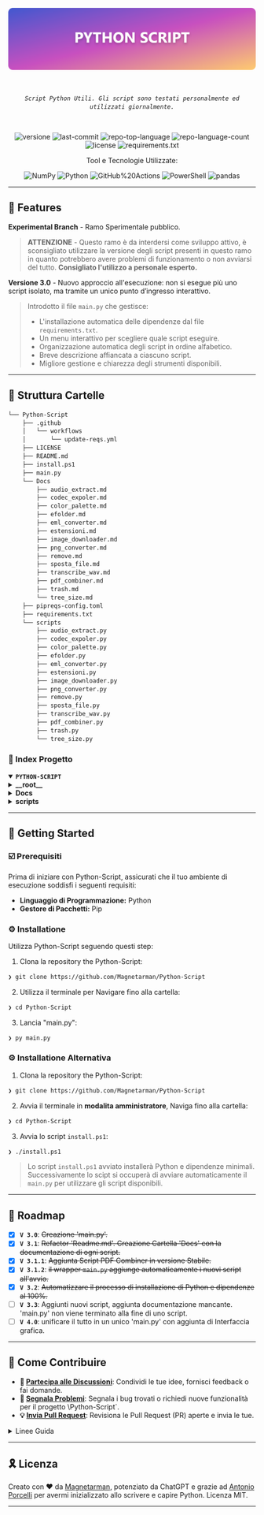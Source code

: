 <p align="center">
	<img src="https://raw.githubusercontent.com/Magnetarman/Python-Script/refs/heads/main/Banner.png" alt="python-script-banner" width="800">
</p>
<br>
<p align="center">
	<em><code>Script Python Utili. Gli script sono testati personalmente ed utilizzati giornalmente.</code></em>
</p>
<br>
<p align="center">
	<img src="https://img.shields.io/badge/version-3.3-red.svg" alt="versione">
	<img src="https://img.shields.io/github/last-commit/Magnetarman/Python-Script?style=flat&logo=git&logoColor=white&color=0080ff" alt="last-commit">
	<img src="https://img.shields.io/github/languages/top/Magnetarman/Python-Script?style=flat&color=0080ff" alt="repo-top-language">
	<img src="https://img.shields.io/github/languages/count/Magnetarman/Python-Script?style=flat&color=0080ff" alt="repo-language-count">
	<img src="https://img.shields.io/github/license/Magnetarman/Python-Script?style=flat&logo=opensourceinitiative&logoColor=white&color=0080ff" alt="license">
  <img src="https://github.com/Magnetarman/Python-Script/actions/workflows/update-reqs.yml/badge.svg" alt="requirements.txt">
</p>
<p align="center">Tool e Tecnologie Utilizzate:</p>
<p align="center">
	<img src="https://img.shields.io/badge/NumPy-013243.svg?style=flat&logo=NumPy&logoColor=white" alt="NumPy">
	<img src="https://img.shields.io/badge/Python-3776AB.svg?style=flat&logo=Python&logoColor=white" alt="Python">
	<img src="https://img.shields.io/badge/GitHub%20Actions-2088FF.svg?style=flat&logo=GitHub-Actions&logoColor=white" alt="GitHub%20Actions">
	<img src="https://img.shields.io/badge/PowerShell-5391FE.svg?style=flat&logo=PowerShell&logoColor=white" alt="PowerShell">
	<img src="https://img.shields.io/badge/pandas-150458.svg?style=flat&logo=pandas&logoColor=white" alt="pandas">
</p>
<hr>

## 👾 Features

**Experimental Branch** - Ramo Sperimentale pubblico.

> **ATTENZIONE** - Questo ramo è da interdersi come sviluppo attivo, è sconsigliato utilizzare la versione degli script presenti in questo ramo in quanto potrebbero avere problemi di funzionamento o non avviarsi del tutto. **Consigliato l'utilizzo a personale esperto.**

**Versione 3.0** - Nuovo approccio all'esecuzione: non si esegue più uno script isolato, ma tramite un unico punto d’ingresso interattivo.

> Introdotto il file `main.py` che gestisce:
>
> - L'installazione automatica delle dipendenze dal file `requirements.txt`.
> - Un menu interattivo per scegliere quale script eseguire.
> - Organizzazione automatica degli script in ordine alfabetico.
> - Breve descrizione affiancata a ciascuno script.
> - Migliore gestione e chiarezza degli strumenti disponibili.

---

## 📁 Struttura Cartelle

```sh
└── Python-Script
    ├── .github
    │   └── workflows
    │       └── update-reqs.yml
    ├── LICENSE
    ├── README.md
    ├── install.ps1
    ├── main.py
    └── Docs
        ├── audio_extract.md
        ├── codec_expoler.md
        ├── color_palette.md
        ├── efolder.md
        ├── eml_converter.md
        ├── estensioni.md
        ├── image_downloader.md
        ├── png_converter.md
        ├── remove.md
        ├── sposta_file.md
        ├── transcribe_wav.md
        ├── pdf_combiner.md
        ├── trash.md
        └── tree_size.md
    ├── pipreqs-config.toml
    ├── requirements.txt
    └── scripts
        ├── audio_extract.py
        ├── codec_expoler.py
        ├── color_palette.py
        ├── efolder.py
        ├── eml_converter.py
        ├── estensioni.py
        ├── image_downloader.py
        ├── png_converter.py
        ├── remove.py
        ├── sposta_file.py
        ├── transcribe_wav.py
        ├── pdf_combiner.py
        ├── trash.py
        └── tree_size.py
```

### 📂 Index Progetto

<details open>
	<summary><b><code>PYTHON-SCRIPT</code></b></summary>
	<details>
		<summary><b>__root__</b></summary>
		<blockquote>
			<table>
				<tr>
					<td><b><a href='https://github.com/Magnetarman/Python-Script/blob/master/install.ps1'>install.ps1</a></b></td>
					<td><code>❯ Installa Python 3.10 e lancia lo script generale "main.py"</code></td>
				</tr>
				<tr>
					<td><b><a href='https://github.com/Magnetarman/Python-Script/blob/master/main.py'>main.py</a></b></td>
					<td><code>❯ Script Generale con breve descrizione degli script disponibili</code></td>
				</tr>
				<tr>
					<td><b><a href='https://github.com/Magnetarman/Python-Script/blob/master/requirements.txt'>requirements.txt</a></b></td>
					<td><code>❯ Librerie necessarie al funzionamento degli script</code></td>
				</tr>
			</table>
		</blockquote>
	</details>
	<details>
		<summary><b>Docs</b></summary>
		<blockquote>
			<table>
				<tr>
					<td><b><a href='https://github.com/Magnetarman/Python-Script/blob/main/Docs/audio_extract.md'>audio_extract.py</a></b></td>
					<td><code>❯ Estrazione tracce audio .flac da file .mkv (anche ricorsiva).</code></td>
				</tr>
				<tr>
					<td><b><a href='https://github.com/Magnetarman/Python-Script/blob/main/Docs/codec_explorer.md'>codec_expoler.py</a></b></td>
					<td><code>❯ Analizza i file video identifica codec H264 o H265, ne mostra i dettagli e consente l’esportazione.</code></td>
				</tr>
				<tr>
					<td><b><a href='https://github.com/Magnetarman/Python-Script/blob/main/Docs/color_palette.md'>color_palette.py</a></b></td>
					<td><code>❯ Estrazione e salvataggio dei colori in formato PDF dominanti da un'immagine.</code></td>
				</tr>
				<tr>
					<td><b><a href='https://github.com/Magnetarman/Python-Script/blob/main/Docs/efolder.md'>efolder.py</a></b></td>
					<td><code>❯ Individuazione e rimozione sicura di cartelle vuote in una directory.</code></td>
				</tr>
				<tr>
					<td><b><a href='https://github.com/Magnetarman/Python-Script/blob/main/Docs/eml_converter.md'>eml_converter.py</a></b></td>
					<td><code>❯ Conversione di email .eml in PDF con dettagli del messaggio.</code></td>
				</tr>
				<tr>
					<td><b><a href='https://github.com/Magnetarman/Python-Script/blob/main/Docs/estensioni.md'>estensioni.py</a></b></td>
					<td><code>❯ Analisi e elenco ordinato delle estensioni file in una directory.</code></td>
				</tr>
				<tr>
					<td><b><a href='https://github.com/Magnetarman/Python-Script/blob/main/Docs/image_downloader.md'>image_downloader.py</a></b></td>
					<td><code>❯ Download immagini da una pagina web, inclusi contenuti Base64.</code></td>
				</tr>
				<tr>
					<td><b><a href='https://github.com/Magnetarman/Python-Script/blob/main/Docs/pdf_combiner.md'>pdf_combiner.py</a></b></td>
					<td><code>❯  Genera PDF da immagini Jpeg.</code></td>
				</tr>
				<tr>
					<td><b><a href='https://github.com/Magnetarman/Python-Script/blob/main/Docs/png_converter.md'>png_converter.py</a></b></td>
					<td><code>❯ Conversione ricorsiva di tutte le immagini PNG in JPEG all'interno di una cartella specificata, gestendo la trasparenza e rimuovendo i file PNG originali.</code></td>
				</tr>
				<tr>
					<td><b><a href='https://github.com/Magnetarman/Python-Script/blob/main/Docs/remove.md'>remove.py</a></b></td>
					<td><code>❯ Rimozione file non musicali e pulizia cartelle vuote in una directory.</code></td>
				</tr>
				<tr>
					<td><b><a href='https://github.com/Magnetarman/Python-Script/blob/main/Docs/sposta_file.md'>sposta_file.py</a></b></td>
					<td><code>❯ Spostamento file in directory principale e rimozione cartelle vuote.</code></td>
				</tr>
				<tr>
					<td><b><a href='https://github.com/Magnetarman/Python-Script/blob/main/Docs/transcribe_wav.md'>transcribe_wav.py</a></b></td>
					<td><code>❯ Trascrive automaticamente i file audio .wav in testo utilizzando il modello Whisper, salvando le trascrizioni e saltando quelle già esistenti.</code></td>
				</tr>
				<tr>
					<td><b><a href='https://github.com/Magnetarman/Python-Script/blob/main/Docs/trash.md'>trash.py</a></b></td>
					<td><code>❯ Spostamento file con nomi specifici in una cartella "duplicati".</code></td>
				</tr>
				<tr>
					<td><b><a href='https://github.com/Magnetarman/Python-Script/blob/main/Docs/tree_size.md'>tree_size.py</a></b></td>
					<td><code>❯ Esporta la "fotografia" completa e interattiva di una struttura di cartelle in un file HTML statico.</code></td>
				</tr>
			</table>
		</blockquote>
	</details>
	<details>
		<summary><b>scripts</b></summary>
		<blockquote>
			<table>
				<tr>
					<td><b><a href='https://github.com/Magnetarman/Python-Script/blob/master/scripts/audio_extract.py'>audio_extract.py</a></b></td>
					<td><code>❯ Estrazione tracce audio .flac da file .mkv (anche ricorsiva).</code></td>
				</tr>
				<tr>
					<td><b><a href='https://github.com/Magnetarman/Python-Script/blob/master/scripts/codec_expoler.py'>codec_expoler.py</a></b></td>
					<td><code>❯ Analizza i file video identifica codec H264 o H265, ne mostra i dettagli e consente l’esportazione.</code></td>
				</tr>
				<tr>
					<td><b><a href='https://github.com/Magnetarman/Python-Script/blob/master/scripts/color_palette.py'>color_palette.py</a></b></td>
					<td><code>❯ Estrazione e salvataggio dei colori in formato PDF dominanti da un'immagine.</code></td>
				</tr>
				<tr>
					<td><b><a href='https://github.com/Magnetarman/Python-Script/blob/master/scripts/efolder.py'>efolder.py</a></b></td>
					<td><code>❯ Individuazione e rimozione sicura di cartelle vuote in una directory.</code></td>
				</tr>
				<tr>
					<td><b><a href='https://github.com/Magnetarman/Python-Script/blob/master/scripts/eml_converter.py'>eml_converter.py</a></b></td>
					<td><code>❯ Conversione di email .eml in PDF con dettagli del messaggio.</code></td>
				</tr>
				<tr>
					<td><b><a href='https://github.com/Magnetarman/Python-Script/blob/master/scripts/estensioni.py'>estensioni.py</a></b></td>
					<td><code>❯ Analisi e elenco ordinato delle estensioni file in una directory.</code></td>
				</tr>
				<tr>
					<td><b><a href='https://github.com/Magnetarman/Python-Script/blob/master/scripts/image_downloader.py'>image_downloader.py</a></b></td>
					<td><code>❯ Download immagini da una pagina web, inclusi contenuti Base64.</code></td>
				</tr>
				<tr>
					<td><b><a href='https://github.com/Magnetarman/Python-Script/blob/master/scripts/pdf_combiner.py'>pdf_combiner.py</a></b></td>
					<td><code>❯  Genera PDF da immagini Jpeg.</code></td>
				</tr>
				<tr>
					<td><b><a href='https://github.com/Magnetarman/Python-Script/blob/master/scripts/png_converter.py'>png_converter.py</a></b></td>
					<td><code>❯ Conversione ricorsiva di tutte le immagini PNG in JPEG all'interno di una cartella specificata, gestendo la trasparenza e rimuovendo i file PNG originali.</code></td>
				</tr>
				<tr>
					<td><b><a href='https://github.com/Magnetarman/Python-Script/blob/master/scripts/remove.py'>remove.py</a></b></td>
					<td><code>❯ Rimozione file non musicali e pulizia cartelle vuote in una directory.</code></td>
				</tr>
				<tr>
					<td><b><a href='https://github.com/Magnetarman/Python-Script/blob/master/scripts/sposta_file.py'>sposta_file.py</a></b></td>
					<td><code>❯ Spostamento file in directory principale e rimozione cartelle vuote.</code></td>
				</tr>
				<tr>
					<td><b><a href='https://github.com/Magnetarman/Python-Script/blob/master/scripts/transcribe_wav.py'>transcribe_wav.py</a></b></td>
					<td><code>❯ Trascrive automaticamente i file audio .wav in testo utilizzando il modello Whisper, salvando le trascrizioni e saltando quelle già esistenti.</code></td>
				</tr>
				<tr>
					<td><b><a href='https://github.com/Magnetarman/Python-Script/blob/master/scripts/trash.py'>trash.py</a></b></td>
					<td><code>❯ Spostamento file con nomi specifici in una cartella "duplicati".</code></td>
				</tr>
				<tr>
					<td><b><a href='https://github.com/Magnetarman/Python-Script/blob/master/scripts/tree_size.py'>tree_size.py</a></b></td>
					<td><code>❯ Esporta la "fotografia" completa e interattiva di una struttura di cartelle in un file HTML statico.</code></td>
				</tr>
			</table>
		</blockquote>
	</details>
</details>

---

## 🚀 Getting Started

### ☑️ Prerequisiti

Prima di iniziare con Python-Script, assicurati che il tuo ambiente di esecuzione soddisfi i seguenti requisiti:

- **Linguaggio di Programmazione:** Python
- **Gestore di Pacchetti:** Pip

### ⚙️ Installatione

Utilizza Python-Script seguendo questi step:

1. Clona la repository the Python-Script:

```sh
❯ git clone https://github.com/Magnetarman/Python-Script
```

2. Utilizza il terminale per Navigare fino alla cartella:

```sh
❯ cd Python-Script
```

3. Lancia "main.py":

```sh
❯ py main.py
```

### ⚙️ Installatione Alternativa

1. Clona la repository the Python-Script:

```sh
❯ git clone https://github.com/Magnetarman/Python-Script
```

2. Avvia il terminale in **modalita amministratore**, Naviga fino alla cartella:

```sh
❯ cd Python-Script
```

3. Avvia lo script `install.ps1`:

```sh
❯ ./install.ps1
```

> Lo script `install.ps1` avviato installerà Python e dipendenze minimali. Successivamente lo scipt si occuperà di avviare automaticamente il `main.py` per utilizzare gli script disponibili.

---

## 📌 Roadmap

- [x] **`V 3.0`**: <strike>Creazione 'main.py'.</strike>
- [x] **`V 3.1`**: <strike>Refactor 'Readme.md'. Creazione Cartella 'Docs' con la documentazione di ogni script.</strike>
- [x] **`V 3.1.1`**: <strike>Aggiunta Script PDF Combiner in versione Stabile.</strike>
- [x] **`V 3.1.2`**: <strike>il wrapper `main.py` aggiunge automaticamente i nuovi script all'avvio.</strike>
- [x] **`V 3.2`**: <strike>Automatizzare il processo di installazione di Python e dipendenze al 100%.</strike>
- [ ] **`V 3.3`**: Aggiunti nuovi script, aggiunta documentazione mancante. 'main.py' non viene terminato alla fine di uno script.
- [ ] **`V 4.0`**: unificare il tutto in un unico 'main.py' con aggiunta di Interfaccia grafica.

---

## 🔰 Come Contribuire

- **💬 [Partecipa alle Discussioni](https://t.me/GlitchTalkGroup)**: Condividi le tue idee, fornisci feedback o fai domande.
- **🐛 [Segnala Problemi](https://github.com/Magnetarman/Python-Script/issues)**: Segnala i bug trovati o richiedi nuove funzionalità per il progetto \Python-Script`.
- **💡 [ Invia Pull Request](https://github.com/Magnetarman/Python-Script/blob/main/CONTRIBUTING.md)**: Revisiona le Pull Request (PR) aperte e invia le tue.

<details closed>
<summary>Linee Guida</summary>

1. **Esegui il Fork della Repository**: Inizia facendo il "fork" della repository del progetto sul tuo account GitHub.
2. **Clona in Locale**: Clona la repository di cui hai fatto il fork sulla tua macchina locale usando un client Git.
   ```sh
   git clone https://github.com/Magnetarman/Python-Script
   ```
3. **Crea un Nuovo Branch**: Lavora sempre su un nuovo "branch", dandogli un nome descrittivo.
   ```sh
   git checkout -b new-feature-x
   ```
4. **Apporta le Tue Modifiche**: Sviluppa e testa le tue modifiche in locale.
5. **Esegui il Commit delle Tue Modifiche**: Fai il "commit" con un messaggio chiaro che descriva i tuoi aggiornamenti.
   ```sh
   git commit -m 'Implementata nuova funzionalità x.'
   ```
6. **Esegui il Push su GitHub**: Fai il "push" delle modifiche sulla tua repository "fork".
   ```sh
   git push origin nuova-funzionalita-x
   ```
7. **Invia una Pull Request**: Crea una "Pull Request" (PR) verso la repository originale del progetto. Descrivi chiaramente le modifiche e le loro motivazioni.
8. **Revisione**: Una volta che la tua PR sarà revisionata e approvata, verrà unita ("merged") nel branch principale. Congratulazioni per il tuo contributo!
</details>

---

## 🎗 Licenza

Creato con ❤️ da [Magnetarman](https://magnetarman.com/), potenziato da ChatGPT e grazie ad [Antonio Porcelli](https://progressify.dev/) per avermi inizializzato allo scrivere e capire Python. Licenza MIT.

---
